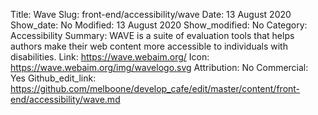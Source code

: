 Title: Wave
Slug: front-end/accessibility/wave
Date: 13 August 2020
Show_date: No
Modified: 13 August 2020
Show_modified: No
Category: Accessibility
Summary: WAVE is a suite of evaluation tools that helps authors make their web content more accessible to individuals with disabilities. 
Link: https://wave.webaim.org/
Icon: https://wave.webaim.org/img/wavelogo.svg
Attribution: No
Commercial: Yes
Github_edit_link: https://github.com/melboone/develop_cafe/edit/master/content/front-end/accessibility/wave.md